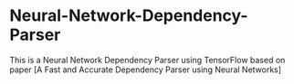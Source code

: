 # Neural-Network-Dependency-Parser
This is a Neural Network Dependency Parser using TensorFlow based on paper [A Fast and Accurate Dependency Parser using Neural Networks]

